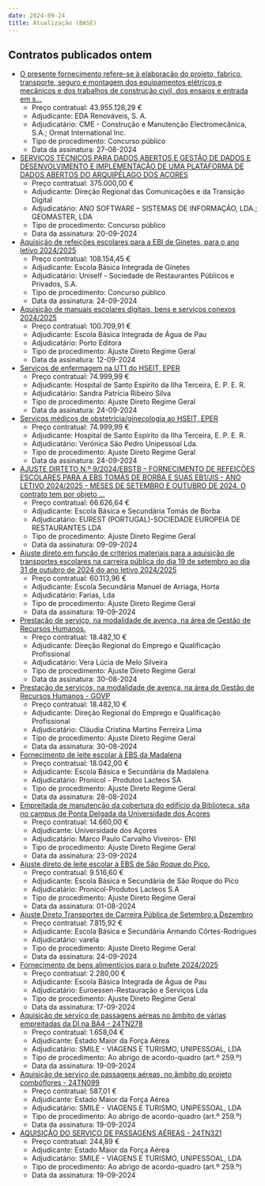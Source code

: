 ```yaml
---
date: 2024-09-24
title: Atualização (BASE)
---
```

## Contratos publicados ontem

* [O presente fornecimento refere-se à elaboração do projeto, fabrico, transporte, seguro e montagem dos equipamentos elétricos e mecânicos e dos trabalhos de construção civil, dos ensaios e entrada em s...](https://www.base.gov.pt/Base4/pt/detalhe/?type=contratos&id=10933705)
  * Preço contratual: 43.955.126,29 €
  * Adjudicante: EDA Renováveis, S. A.
  * Adjudicatário: CME - Construção e Manutenção Electromecânica, S.A.; Ormat International Inc.
  * Tipo de procedimento: Concurso público
  * Data da assinatura: 27-08-2024
* [SERVIÇOS TÉCNICOS PARA DADOS ABERTOS E GESTÃO DE DADOS E DESENVOLVIMENTO E IMPLEMENTAÇÃO DE UMA PLATAFORMA DE DADOS ABERTOS DO ARQUIPÉLAGO DOS AÇORES](https://www.base.gov.pt/Base4/pt/detalhe/?type=contratos&id=10935310)
  * Preço contratual: 375.000,00 €
  * Adjudicante: Direção Regional das Comunicações e da Transição Digital
  * Adjudicatário: ANO SOFTWARE – SISTEMAS DE INFORMAÇÃO, LDA.; GEOMASTER, LDA
  * Tipo de procedimento: Concurso público
  * Data da assinatura: 20-09-2024
* [Aquisição de refeições escolares para a EBI de Ginetes, para o ano letivo 2024/2025](https://www.base.gov.pt/Base4/pt/detalhe/?type=contratos&id=10934835)
  * Preço contratual: 108.154,45 €
  * Adjudicante: Escola Básica Integrada de Ginetes
  * Adjudicatário: Uniself - Sociedade de Restaurantes Públicos e Privados, S.A.
  * Tipo de procedimento: Concurso público
  * Data da assinatura: 24-09-2024
* [Aquisição de manuais escolares digitais, bens e serviços conexos 2024/2025](https://www.base.gov.pt/Base4/pt/detalhe/?type=contratos&id=10935010)
  * Preço contratual: 100.709,91 €
  * Adjudicante: Escola Básica Integrada de Água de Pau
  * Adjudicatário: Porto Editora
  * Tipo de procedimento: Ajuste Direto Regime Geral
  * Data da assinatura: 12-09-2024
* [Serviços de enfermagem na UT1 do HSEIT, EPER](https://www.base.gov.pt/Base4/pt/detalhe/?type=contratos&id=10935385)
  * Preço contratual: 74.999,99 €
  * Adjudicante: Hospital de Santo Espírito da Ilha Terceira, E. P. E. R.
  * Adjudicatário: Sandra Patrícia Ribeiro Silva
  * Tipo de procedimento: Ajuste Direto Regime Geral
  * Data da assinatura: 24-09-2024
* [Serviços médicos de obstetrícia/ginecologia ao HSEIT, EPER](https://www.base.gov.pt/Base4/pt/detalhe/?type=contratos&id=10935382)
  * Preço contratual: 74.999,99 €
  * Adjudicante: Hospital de Santo Espírito da Ilha Terceira, E. P. E. R.
  * Adjudicatário: Verónica São Pedro Unipessoal Lda.
  * Tipo de procedimento: Ajuste Direto Regime Geral
  * Data da assinatura: 24-09-2024
* [AJUSTE DIRTETO N.º 9/2024/EBSTB – FORNECIMENTO DE REFEIÇÕES ESCOLARES PARA A EBS TOMÁS DE BORBA E SUAS EB1/JIS - ANO LETIVO 2024/2025 - MESES DE SETEMBRO E OUTUBRO DE 2024. 
O contrato tem por objeto ...](https://www.base.gov.pt/Base4/pt/detalhe/?type=contratos&id=10933810)
  * Preço contratual: 66.626,64 €
  * Adjudicante: Escola Básica e Secundária Tomás de Borba
  * Adjudicatário: EUREST (PORTUGAL)-SOCIEDADE EUROPEIA DE RESTAURANTES LDA
  * Tipo de procedimento: Ajuste Direto Regime Geral
  * Data da assinatura: 09-09-2024
* [Ajuste direto em função de critérios materiais para a aquisição de transportes escolares na carreira pública do dia 19 de setembro ao dia 31 de outubro de 2024 do ano letivo 2024/2025](https://www.base.gov.pt/Base4/pt/detalhe/?type=contratos&id=10935188)
  * Preço contratual: 60.113,96 €
  * Adjudicante: Escola Secundária Manuel de Arriaga, Horta
  * Adjudicatário: Farias, Lda
  * Tipo de procedimento: Ajuste Direto Regime Geral
  * Data da assinatura: 19-09-2024
* [Prestação de serviço, na modalidade de avença, na área de Gestão de Recursos Humanos.](https://www.base.gov.pt/Base4/pt/detalhe/?type=contratos&id=10933749)
  * Preço contratual: 18.482,10 €
  * Adjudicante: Direção Regional do Emprego e Qualificação Profissional
  * Adjudicatário: Vera Lúcia de Melo Silveira
  * Tipo de procedimento: Ajuste Direto Regime Geral
  * Data da assinatura: 30-08-2024
* [Prestação de serviços, na modalidade de avença, na área de Gestão de Recursos Humanos - GOVP](https://www.base.gov.pt/Base4/pt/detalhe/?type=contratos&id=10934867)
  * Preço contratual: 18.482,10 €
  * Adjudicante: Direção Regional do Emprego e Qualificação Profissional
  * Adjudicatário: Cláudia Cristina Martins Ferreira Lima
  * Tipo de procedimento: Ajuste Direto Regime Geral
  * Data da assinatura: 30-08-2024
* [Fornecimento de leite escolar à EBS da Madalena](https://www.base.gov.pt/Base4/pt/detalhe/?type=contratos&id=10933894)
  * Preço contratual: 18.042,00 €
  * Adjudicante: Escola Básica e Secundária da Madalena
  * Adjudicatário: Pronicol - Produtos Lacteos SA
  * Tipo de procedimento: Ajuste Direto Regime Geral
  * Data da assinatura: 28-08-2024
* [Empreitada de manutenção da cobertura do edifício da Biblioteca, sita no campus de Ponta Delgada da Universidade dos Açores](https://www.base.gov.pt/Base4/pt/detalhe/?type=contratos&id=10933601)
  * Preço contratual: 14.660,00 €
  * Adjudicante: Universidade dos Açores
  * Adjudicatário: Marco Paulo Carvalho Viveiros- ENI
  * Tipo de procedimento: Ajuste Direto Regime Geral
  * Data da assinatura: 23-09-2024
* [Ajuste direto de leite escolar à EBS de São Roque do Pico.](https://www.base.gov.pt/Base4/pt/detalhe/?type=contratos&id=10934372)
  * Preço contratual: 9.516,60 €
  * Adjudicante: Escola Básica e Secundária de São Roque do Pico
  * Adjudicatário: Pronicol-Produtos Lacteos S.A
  * Tipo de procedimento: Ajuste Direto Regime Geral
  * Data da assinatura: 01-08-2024
* [Ajuste Direto Transportes de Carreira Pública de Setembro a Dezembro](https://www.base.gov.pt/Base4/pt/detalhe/?type=contratos&id=10935174)
  * Preço contratual: 7.815,92 €
  * Adjudicante: Escola Básica e Secundária Armando Côrtes-Rodrigues
  * Adjudicatário: varela
  * Tipo de procedimento: Ajuste Direto Regime Geral
  * Data da assinatura: 24-09-2024
* [Fornecimento de bens alimentícios para o bufete 2024/2025](https://www.base.gov.pt/Base4/pt/detalhe/?type=contratos&id=10934127)
  * Preço contratual: 2.280,00 €
  * Adjudicante: Escola Básica Integrada de Água de Pau
  * Adjudicatário: Euroessen-Restauração e Serviços Lda
  * Tipo de procedimento: Ajuste Direto Regime Geral
  * Data da assinatura: 17-09-2024
* [Aquisição de serviço de passagens aéreas  no âmbito de várias empreitadas da DI  na BA4 - 24TN278](https://www.base.gov.pt/Base4/pt/detalhe/?type=contratos&id=10934374)
  * Preço contratual: 1.658,04 €
  * Adjudicante: Estado Maior da Força Aérea
  * Adjudicatário: SMILE - VIAGENS E TURISMO, UNIPESSOAL, LDA
  * Tipo de procedimento: Ao abrigo de acordo-quadro (art.º 259.º)
  * Data da assinatura: 19-09-2024
* [Aquisição de serviço de passagens aéreas, no âmbito do projeto combóflores - 24TN099](https://www.base.gov.pt/Base4/pt/detalhe/?type=contratos&id=10934548)
  * Preço contratual: 587,01 €
  * Adjudicante: Estado Maior da Força Aérea
  * Adjudicatário: SMILE - VIAGENS E TURISMO, UNIPESSOAL, LDA
  * Tipo de procedimento: Ao abrigo de acordo-quadro (art.º 259.º)
  * Data da assinatura: 19-09-2024
* [AQUISIÇÃO DO SERVIÇO DE PASSAGENS AÉREAS - 24TN321](https://www.base.gov.pt/Base4/pt/detalhe/?type=contratos&id=10934652)
  * Preço contratual: 244,89 €
  * Adjudicante: Estado Maior da Força Aérea
  * Adjudicatário: SMILE - VIAGENS E TURISMO, UNIPESSOAL, LDA
  * Tipo de procedimento: Ao abrigo de acordo-quadro (art.º 259.º)
  * Data da assinatura: 19-09-2024

